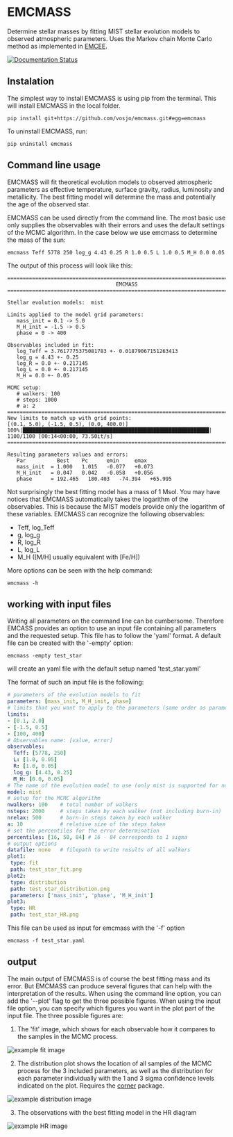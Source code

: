 # EMCMASS

Determine stellar masses by fitting MIST stellar evolution models to observed 
atmospheric parameters. Uses the Markov chain Monte Carlo method as implemented in [EMCEE](https://emcee.readthedocs.io/en/latest/?badge=latest).

[![Documentation Status](https://readthedocs.org/projects/emcmass/badge/?version=latest)](https://emcmass.readthedocs.io/en/latest/?badge=latest)

## Instalation

The simplest way to install EMCMASS is using pip from the terminal. This will install EMCMASS in the local folder.

    pip install git+https://github.com/vosjo/emcmass.git#egg=emcmass

To uninstall EMCMASS, run:

    pip uninstall emcmass
    
## Command line usage

EMCMASS will fit theoretical evolution models to observed atmospheric parameters as effective temperature, surface 
gravity, radius, luminosity and metallicity. The best fitting model will determine the mass and potentially the age of 
the observed star.

EMCMASS can be used directly from the command line. The most basic use only supplies the observables with their errors
and uses the default settings of the MCMC algorithm. In the case below we use emcmass to determine the mass of the sun:

    emcmass Teff 5778 250 log_g 4.43 0.25 R 1.0 0.5 L 1.0 0.5 M_H 0.0 0.05
    
The output of this process will look like this:

```
================================================================================
                                   EMCMASS
================================================================================

Stellar evolution models:  mist 

Limits applied to the model grid parameters:
   mass_init = 0.1 -> 5.0
   M_H_init = -1.5 -> 0.5
   phase = 0 -> 400

Observables included in fit:
   log_Teff = 3.7617775375081783 +- 0.01879067151263413
   log_g = 4.43 +- 0.25
   log_R = 0.0 +- 0.217145
   log_L = 0.0 +- 0.217145
   M_H = 0.0 +- 0.05

MCMC setup:
   # walkers: 100
   # steps: 1000
   # a: 2
================================================================================
New limits to match up with grid points:
[(0.1, 5.0), (-1.5, 0.5), (0.0, 400.0)]
100%|████████████████████████████████████████████████████████████| 1100/1100 [00:14<00:00, 73.50it/s]
================================================================================

Resulting parameters values and errors:
   Par          Best    Pc      emin     emax
   mass_init  = 1.000   1.015   -0.077   +0.073
   M_H_init   = 0.047   0.042   -0.058   +0.056
   phase      = 192.465   180.403   -74.394   +65.995
```

Not surprisingly the best fitting model has a mass of 1 Msol. You may have notices that EMCMASS automatically takes the 
logarithm of the observables. This is because the MIST models provide only the logarithm of these variables. EMCMASS 
can recognize the following observables:
- Teff, log_Teff
- g, log_g
- R, log_R
- L, log_L
- M_H ([M/H] usually equivalent with [Fe/H])

More options can be seen with the help command:

    emcmass -h

## working with input files

Writing all parameters on the command line can be cumbersome. Therefore EMCASS provides an option to use an input file 
containing all parameters and the requested setup. This file has to follow the 'yaml' format. A default file can be 
created with the '-empty' option:

    emcmass -empty test_star

will create an yaml file with the default setup named 'test_star.yaml'

The format of such an input file is the following:

```yaml
# parameters of the evolution models to fit
parameters: [mass_init, M_H_init, phase]
# limits that you want to apply to the parameters (same order as parameters)
limits:
- [0.1, 2.0]
- [-1.5, 0.5]
- [100, 400]
# Observables name: [value, error]
observables: 
  Teff: [5778, 250]
  L: [1.0, 0.05]
  R: [1.0, 0.05]
  log_g: [4.43, 0.25]
  M_H: [0.0, 0.05]
# The name of the evolution model to use (only mist is supported for now)
model: mist
# setup for the MCMC algorithm
nwalkers: 100    # total number of walkers
nsteps: 2000     # steps taken by each walker (not including burn-in)
nrelax: 500      # burn-in steps taken by each walker
a: 10            # relative size of the steps taken
# set the percentiles for the error determination 
percentiles: [16, 50, 84] # 16 - 84 corresponds to 1 sigma
# output options
datafile: none   # filepath to write results of all walkers
plot1:
 type: fit
 path: test_star_fit.png
plot2:
 type: distribution
 path: test_star_distribution.png
 parameters: ['mass_init', 'phase', 'M_H_init']
plot3:
 type: HR
 path: test_star_HR.png
```

This file can be used as input for emcmass with the '-f' option

    emcmass -f test_star.yaml
    
## output

The main output of EMCMASS is of course the best fitting mass and its error. But EMCMASS can produce several figures 
that can help with the interpretation of the results. When using the command line option, you can add the '--plot' 
flag to get the three possible figures. When using the input file option, you can specify which figures you want 
in the plot part of the input file. The three possible figures are:

1) The 'fit' image, which shows for each observable how it compares to the samples in the MCMC process.

![example fit image](https://raw.githubusercontent.com/vosjo/emcmass/master/docs/source/images/example_fit.png)

2) The distribution plot shows the location of all samples of the MCMC process for the 3 included parameters, as well 
as the distribution for each parameter individually with the 1 and 3 sigma confidence levels indicated on the plot. 
Requires the  [corner](https://corner.readthedocs.io/en/latest/) package.

![example distribution image](https://raw.githubusercontent.com/vosjo/emcmass/master/docs/source/images/example_distribution.png)

3) The observations with the best fitting model in the HR diagram

![example HR image](https://raw.githubusercontent.com/vosjo/emcmass/master/docs/source/images/example_HR.png)
